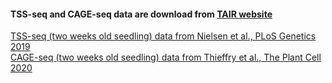 

#### TSS-seq and CAGE-seq data are download from [TAIR website](https://www.arabidopsis.org)
[TSS-seq (two weeks old seedling) data from Nielsen et al., PLoS Genetics 2019](https://doi.org/10.1371/journal.pgen.1007969)  
[CAGE-seq (two weeks old seedling) data from Thieffry et al., The Plant Cell 2020](https://www.ncbi.nlm.nih.gov/pmc/articles/PMC7268790)


